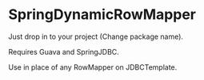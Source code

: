 # SpringDynamicRowMapper

Just drop in to your project (Change package name).

Requires Guava and SpringJDBC.

Use in place of any RowMapper on JDBCTemplate. 
